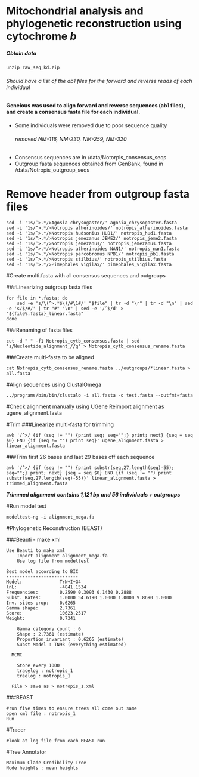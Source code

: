 # Mitochondrial analysis and phylogenetic reconstruction using cytochrome *b*


##### Obtain data
```{bash}
unzip raw_seq_kd.zip
```
###### Should have a list of the ab1 files for the forward and reverse reads of each individual

#### Geneious was used to align forward and reverse sequences (ab1 files), and create a consensus fasta file for each individual.
  * Some individuals were removed due to poor sequence quality
    ###### removed NM-116, NM-230, NM-259, NM-320
  * Consensus sequences are in /data/Notorpis_consensus_seqs
  * Outgroup fasta sequences obtained from GenBank, found in /data/Notropis_outgroup_seqs

# Remove header from outgroup fasta files
```{bash}
sed -i '1s/^>.*/>Agosia chrysogaster/' agosia_chrysogaster.fasta
sed -i '1s/^>.*/>Notropis atherinoides/' notropis_atherinoides.fasta
sed -i '1s/^>.*/>Notropis hudsonius HUD1/' notropis_hud1.fasta
sed -i '1s/^>.*/>Notropis jemezanus JEME2/' notropis_jeme2.fasta
sed -i '1s/^>.*/>Notropis jemezanus/' notropis_jemezanus.fasta
sed -i '1s/^>.*/>Notropis atherinoides NAN1/' notropis_nan1.fasta
sed -i '1s/^>.*/>Notropis percobromus NPB1/' notropis_pb1.fasta
sed -i '1s/^>.*/>Notropis stilbius/' notropis_stilbius.fasta
sed -i '1s/^>.*/>Pimephales vigilax/' pimephales_vigilax.fasta
```

#Create multi.fasta with all consensus sequences and outgroups

###Linearizing outgroup fasta files
```{bash}
for file in *.fasta; do
    sed -e 's/\(^>.*$\)/#\1#/' "$file" | tr -d "\r" | tr -d "\n" | sed -e 's/$/#/' | tr "#" "\n" | sed -e '/^$/d' > "${file%.fasta}_linear.fasta"
done
```

###Renaming of fasta files
```{bash}
cut -d " " -f1 Notropis_cytb_consensus.fasta | sed 's/Nucleotide_alignment_//g' > Notropis_cytb_consensus_rename.fasta
```

###Create multi-fasta to be aligned
```{bash}
cat Notropis_cytb_consensus_rename.fasta ../outgroups/*linear.fasta > all.fasta
```

#Align sequences using ClustalOmega
```{bash}
../programs/bin/bin/clustalo -i all.fasta -o test.fasta --outfmt=fasta
```

#Check alignment manually using UGene
Reimport alignment as ugene_alignment.fasta

#Trim
###Linearize multi-fasta for trimming
```{bash}
awk '/^>/ {if (seq != "") {print seq; seq="";} print; next} {seq = seq $0} END {if (seq != "") print seq}' ugene_alignment.fasta > linear_alignment.fasta
```

###Trim first 26 bases and last 29 bases off each sequence
```{bash}
awk '/^>/ {if (seq != "") {print substr(seq,27,length(seq)-55); seq="";} print; next} {seq = seq $0} END {if (seq != "") print substr(seq,27,length(seq)-55)}' linear_alignment.fasta > trimmed_alignment.fasta
```

***Trimmed alignment contains 1,121 bp and 56 individuals + outgroups***

#Run model test
```{bash}
modeltest−ng −i alignment_mega.fa 
```      

#Phylogenetic Reconstruction (BEAST)

###Beauti - make xml 
```{GUI}
Use Beauti to make xml
    Import alignment alignment_mega.fa
    Use log file from modeltest
        
Best model according to BIC
---------------------------
Model:              TrN+I+G4
lnL:                -4841.1534
Frequencies:        0.2590 0.3093 0.1430 0.2888
Subst. Rates:       1.0000 54.6190 1.0000 1.0000 9.8690 1.0000 
Inv. sites prop:    0.6265
Gamma shape:        2.7361
Score:              10623.2517
Weight:             0.7341

    Gamma category count : 6
    Shape : 2.7361 (estimate)
    Proportion invariant : 0.6265 (estimate)
    Subst Model : TN93 (everything estimated)
    
  MCMC 
    
    Store every 1000
    tracelog : notropis_1
    treelog : notropis_1
    
  File > save as > notropis_1.xml
```  

###BEAST
```{GUI}
#run five times to ensure trees all come out same 
open xml file : notropis_1
Run
```

#Tracer
```{GUI}
#look at log file from each BEAST run 
```

#Tree Annotator
```{GUI}
Maximum Clade Credibility Tree
Node heights : mean heights
```    

